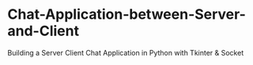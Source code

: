 # Chat-Application-between-Server-and-Client
Building a Server Client Chat Application in Python with Tkinter &amp; Socket
